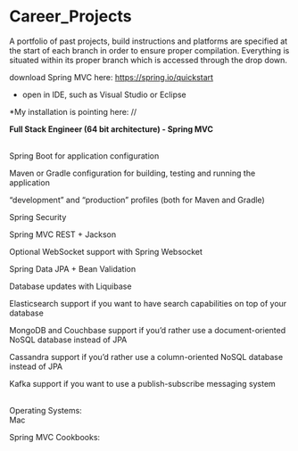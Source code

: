 # Career_Projects
A portfolio of past projects, build instructions and platforms are specified at the start of each branch in order to ensure proper compilation.  Everything is situated within its proper branch which is accessed through the drop down.   

download Spring MVC here: https://spring.io/quickstart

* open in IDE, such as Visual Studio or Eclipse

*My installation is pointing here: //

<div><b>Full Stack Engineer (64 bit architecture) - Spring MVC</b></div>
<br>
<div>
    
   Spring Boot for application configuration
   
   Maven or Gradle configuration for building, testing and running the application
   
   “development” and “production” profiles (both for Maven and Gradle)
   
   Spring Security
   
   Spring MVC REST + Jackson
   
   Optional WebSocket support with Spring Websocket
   
   Spring Data JPA + Bean Validation
   
   Database updates with Liquibase
   
   Elasticsearch support if you want to have search capabilities on top of your database
   
   MongoDB and Couchbase support if you’d rather use a document-oriented NoSQL database instead of JPA
   
   Cassandra support if you’d rather use a column-oriented NoSQL database instead of JPA
   
   Kafka support if you want to use a publish-subscribe messaging system

</div>
<br>
<div>Operating Systems:</div>
<div>Mac


Spring MVC Cookbooks:



